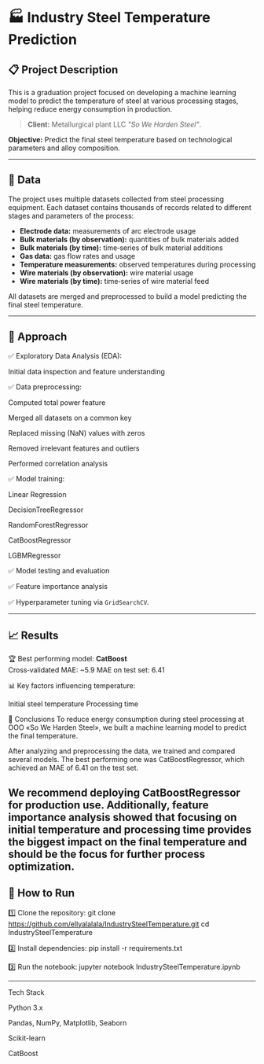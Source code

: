 # 🏭 Industry Steel Temperature Prediction

## 📋 Project Description
This is a graduation project focused on developing a machine learning model to predict the temperature of steel at various processing stages, helping reduce energy consumption in production.  
> **Client:** Metallurgical plant LLC *"So We Harden Steel"*.

**Objective:** Predict the final steel temperature based on technological parameters and alloy composition.

---

## 📂 Data

The project uses multiple datasets collected from steel processing equipment. Each dataset contains thousands of records related to different stages and parameters of the process:

- **Electrode data:** measurements of arc electrode usage 
- **Bulk materials (by observation):** quantities of bulk materials added 
- **Bulk materials (by time):** time‑series of bulk material additions 
- **Gas data:** gas flow rates and usage 
- **Temperature measurements:** observed temperatures during processing 
- **Wire materials (by observation):** wire material usage 
- **Wire materials (by time):** time‑series of wire material feed 

All datasets are merged and preprocessed to build a model predicting the final steel temperature.


---

## 🧪 Approach
✅ Exploratory Data Analysis (EDA):

Initial data inspection and feature understanding

✅ Data preprocessing:

Computed total power feature

Merged all datasets on a common key

Replaced missing (NaN) values with zeros

Removed irrelevant features and outliers

Performed correlation analysis

✅ Model training:

Linear Regression

DecisionTreeRegressor

RandomForestRegressor

CatBoostRegressor

LGBMRegressor

✅ Model testing and evaluation

✅ Feature importance analysis

✅ Hyperparameter tuning via `GridSearchCV`.

---

## 📈 Results
🏆 Best performing model: **CatBoost**  
Cross‑validated MAE: ~5.9
MAE on test set: 6.41

📊 Key factors influencing temperature:

Initial steel temperature
Processing time


📝 Conclusions
To reduce energy consumption during steel processing at ООО «So We Harden Steel», we built a machine learning model to predict the final temperature.

After analyzing and preprocessing the data, we trained and compared several models. The best performing one was CatBoostRegressor, which achieved an MAE of 6.41 on the test set.

We recommend deploying CatBoostRegressor for production use. Additionally, feature importance analysis showed that focusing on initial temperature and processing time provides the biggest impact on the final temperature and should be the focus for further process optimization.
---

## 🚀 How to Run
1️⃣ Clone the repository:
git clone https://github.com/ellyalalala/IndustrySteelTemperature.git
cd IndustrySteelTemperature

2️⃣ Install dependencies:
pip install -r requirements.txt

3️⃣ Run the notebook:
jupyter notebook IndustrySteelTemperature.ipynb


---

Tech Stack

Python 3.x

Pandas, NumPy, Matplotlib, Seaborn

Scikit-learn

CatBoost

